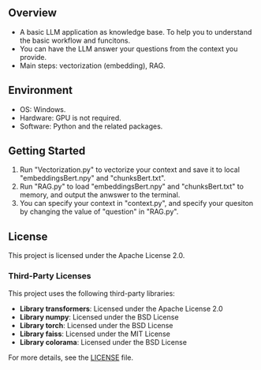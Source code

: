 ## Overview

- A basic LLM application as knowledge base. To help you to understand the basic workflow and funcitons.
- You can have the LLM answer your questions from the context you provide.
- Main steps: vectorization (embedding), RAG.

## Environment

- OS: Windows.
- Hardware: GPU is not required.
- Software: Python and the related packages.

## Getting Started

1. Run "Vectorization.py" to vectorize your context and save it to local "embeddingsBert.npy" and "chunksBert.txt".
2. Run "RAG.py" to load "embeddingsBert.npy" and "chunksBert.txt" to memory, and output the anwswer to the terminal.
3. You can specify your context in "context.py", and specify your quesiton by changing the value of "question" in "RAG.py".

## License

This project is licensed under the Apache License 2.0. 

### Third-Party Licenses

This project uses the following third-party libraries:

- **Library transformers**: Licensed under the Apache License 2.0
- **Library numpy**: Licensed under the BSD License
- **Library torch**: Licensed under the BSD License
- **Library faiss**: Licensed under the MIT License
- **Library colorama**: Licensed under the BSD License

For more details, see the [LICENSE](LICENSE) file.
